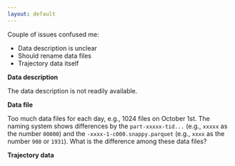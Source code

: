```yaml
---
layout: default
---
```


Couple of issues confused me:

- Data description is unclear
- Should rename data files
- Trajectory data itself

**Data description**

The data description is not readily available.

**Data file**

Too much data files for each day, e.g., 1024 files on October 1st. The naming system shows differences by the `part-xxxxx-tid...` (e.g., `xxxxx` as the number `00000`) and the `-xxxx-1-c000.snappy.parquet` (e.g., `xxxx` as the number `908` or `1931`). What is the difference among these data files?

**Trajectory data**
